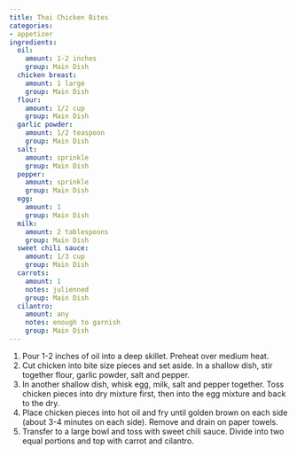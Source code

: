```yaml
---
title: Thai Chicken Bites
categories:
- appetizer
ingredients:
  oil: 
    amount: 1-2 inches
    group: Main Dish
  chicken breast: 
    amount: 1 large
    group: Main Dish
  flour: 
    amount: 1/2 cup
    group: Main Dish
  garlic powder: 
    amount: 1/2 teaspoon
    group: Main Dish
  salt: 
    amount: sprinkle
    group: Main Dish
  pepper: 
    amount: sprinkle
    group: Main Dish
  egg: 
    amount: 1
    group: Main Dish
  milk: 
    amount: 2 tablespoons
    group: Main Dish
  sweet chili sauce: 
    amount: 1/3 cup
    group: Main Dish
  carrots: 
    amount: 1 
    notes: julienned
    group: Main Dish
  cilantro: 
    amount: any
    notes: enough to garnish
    group: Main Dish
---
```

1.	Pour 1-2 inches of oil into a deep skillet. Preheat over medium heat.
2.	Cut chicken into bite size pieces and set aside. In a shallow dish, stir together flour, garlic powder, salt and pepper.
3.	In another shallow dish, whisk egg, milk, salt and pepper together. Toss chicken pieces into dry mixture first, then into the egg mixture and back to the dry.
4.	Place chicken pieces into hot oil and fry until golden brown on each side (about 3-4 minutes on each side). Remove and drain on paper towels.
5.	Transfer to a large bowl and toss with sweet chili sauce. Divide into two equal portions and top with carrot and cilantro.
